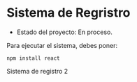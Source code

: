 <h1> Sistema de Regristro</h1>

- Estado del proyecto: En proceso.

Para ejecutar el sistema, debes poner:

```npm install react```

Sistema de registro 2
